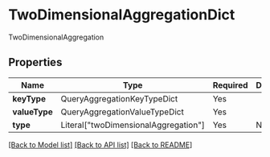 # TwoDimensionalAggregationDict

TwoDimensionalAggregation

## Properties
| Name | Type | Required | Description |
| ------------ | ------------- | ------------- | ------------- |
**keyType** | QueryAggregationKeyTypeDict | Yes |  |
**valueType** | QueryAggregationValueTypeDict | Yes |  |
**type** | Literal["twoDimensionalAggregation"] | Yes | None |


[[Back to Model list]](../../../README.md#models-v1-link) [[Back to API list]](../../../README.md#apis-v1-link) [[Back to README]](../../../README.md)
